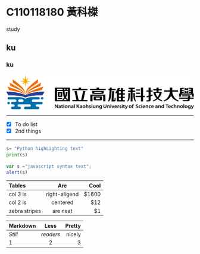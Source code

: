 #  C110118180 黃科榤
study
## ku
### ku

![NKUST](nkust.png "高科大")
***
- [x] To do list
- [x] 2nd things
***
```python
s= "Python highLighting text"
print(s)
```
```js
var s ="javascript syntax text";
alert(s)
```
| Tables    |  Are    |  Cool  |
| :------   | :----:  | -----: |
| col 3 is  | right-aligend | $1600 |
| col 2 is  | centered | $12 |
| zebra stripes  | are neat | $1 |

| **Markdown**    |  **Less**    |  **Pretty**  |
| :------   | :----:  | -----: |
| *Still*   | *readers* | nicely |
| 1  | 2 | 3 |
